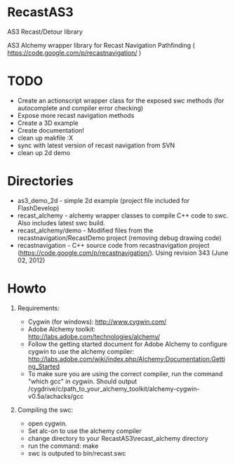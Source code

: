 RecastAS3
=========

AS3 Recast/Detour library

AS3 Alchemy wrapper library for Recast Navigation Pathfinding ( https://code.google.com/p/recastnavigation/ )

TODO
======
- Create an actionscript wrapper class for the exposed swc methods (for autocomplete and compiler error checking)
- Expose more recast navigation methods
- Create a 3D example
- Create documentation!
- clean up makfile :X
- sync with latest version of recast navigation from SVN
- clean up 2d demo

Directories
============
- as3_demo_2d 		- simple 2d example (project file included for FlashDevelop)
- recast_alchemy 		- alchemy wrapper classes to compile C++ code to swc. Also includes latest swc build.
- recast_alchemy/demo - Modified files from the recastnavigation/RecastDemo project (removing debug drawing code)
- recastnavigation 	- C++ source code from recastnavigation project (https://code.google.com/p/recastnavigation/). Using revision 343 (June 02, 2012)

Howto
======
1. Requirements:
	- Cygwin (for windows): http://www.cygwin.com/
	- Adobe Alchemy toolkit: http://labs.adobe.com/technologies/alchemy/
	- Follow the getting started document for Adobe Alchemy to configure cygwin to use the alchemy compiler: http://labs.adobe.com/wiki/index.php/Alchemy:Documentation:Getting_Started
	- To make sure you are using the correct compiler, run the command "which gcc" in cygwin. Should output /cygdrive/c/path_to_your_alchemy_toolkit/alchemy-cygwin-v0.5a/achacks/gcc

2. Compiling the swc:
	- open cygwin.
	- Set alc-on to use the alchemy compiler
	- change directory to your RecastAS3\recast_alchemy directory
	- run the command: make
	- swc is outputed to bin/recast.swc